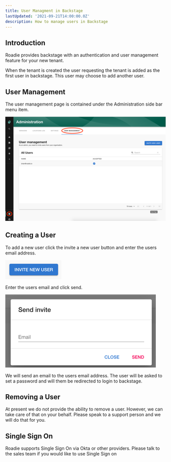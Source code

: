 ```yaml
---
title: User Managment in Backstage
lastUpdated: '2021-09-21T14:00:00.0Z'
description: How to manage users in Backstage
---
```


## Introduction

Roadie provides backstage with an authentication and user management feature for your new tenant.

When the tenant is created the user requesting the tenant is added as the first user in backstage. This user may choose to add another user.

## User Management
The user management page is contained under the Administration side bar menu item.

![user-management-page.png](user-management-page.png)

## Creating a User
To add a new user click the invite a new user button and enter the users email address.

![invite-user-button.png](invite-user-button.png)

Enter the users email and click send.

![add-user-dialog.png](add-user-dialog.png)

We will send an email to the users email address. The user will be asked to set a password and will them be redirected to login to backstage.

## Removing a User
At present we do not provide the ability to remove a user. However, we can take care of that on your behalf. Please speak to a support person and we will do that for you.

## Single Sign On
Roadie supports Single Sign On via Okta or other providers. Please talk to the sales team if you would like to use Single Sign on